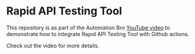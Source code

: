 # Rapid API Testing Tool

This repository is as part of the Automation Bro [YouTube video](https://youtu.be/pGOdd8ZD-sE) to demonstrate how to integrate Rapid API Testing Tool with Github actions.

Check out the video for more details.
